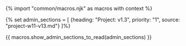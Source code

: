 {% import "common/macros.njk" as macros with context %}

{% set admin_sections = [
  {heading: "Project: v1.3", priority: "1", source: "project-w11-v13.md"}
]%}

{{ macros.show_admin_sections_to_read(admin_sections) }}